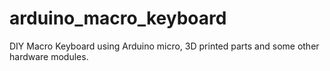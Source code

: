 # arduino_macro_keyboard
DIY Macro Keyboard using Arduino micro, 3D printed parts and some other hardware modules.
